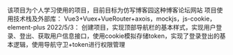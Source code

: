 该项目为个人学习使用的项目，目前目标为仿写博客园这种博客论坛网站
项目使用技术栈及外部库：
Vue3+Vuex+VueRouter+axois，mockjs，js-cookie，element-plus
2022/5/3：
创建项目，实现顶部导航栏的基本样式，实现用户登录、登出、获取用户信息接口，使用cookie模拟存储token，实现了登录登出的基本逻辑，使用导航守卫+token进行权限管理
